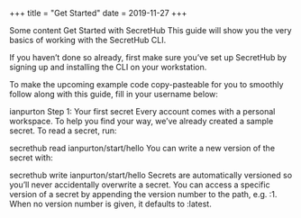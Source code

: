 +++
title = "Get Started"
date = 2019-11-27
+++

Some content
Get Started with SecretHub
This guide will show you the very basics of working with the SecretHub CLI.

If you haven’t done so already, first make sure you’ve set up SecretHub by signing up and installing the CLI on your workstation.

To make the upcoming example code copy-pasteable for you to smoothly follow along with this guide, fill in your username below:

ianpurton
Step 1: Your first secret
Every account comes with a personal workspace. To help you find your way, we’ve already created a sample secret. To read a secret, run:

secrethub read ianpurton/start/hello
You can write a new version of the secret with:

secrethub write ianpurton/start/hello
Secrets are automatically versioned so you’ll never accidentally overwrite a secret. You can access a specific version of a secret by appending the version number to the path, e.g. :1. When no version number is given, it defaults to :latest.